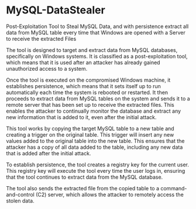 # MySQL-DataStealer
Post-Exploitation Tool to Steal MySQL Data, and with persistence extract all data from MySQL table every time that Windows are opened with a Server to receive the extracted Files

The tool is designed to target and extract data from MySQL databases, specifically on Windows systems. It is classified as a post-exploitation tool, which means that it is used after an attacker has already gained unauthorized access to a system.

Once the tool is executed on the compromised Windows machine, it establishes persistence, which means that it sets itself up to run automatically each time the system is rebooted or restarted. It then proceeds to extract data from MySQL tables on the system and sends it to a remote server that has been set up to receive the extracted files. This enables the attacker to continually monitor the database and extract any new information that is added to it, even after the initial attack.

This tool works by copying the target MySQL table to a new table and creating a trigger on the original table. This trigger will insert any new values added to the original table into the new table. This ensures that the attacker has a copy of all data added to the table, including any new data that is added after the initial attack.

To establish persistence, the tool creates a registry key for the current user. This registry key will execute the tool every time the user logs in, ensuring that the tool continues to extract data from the MySQL database.

The tool also sends the extracted file from the copied table to a command-and-control (C2) server, which allows the attacker to remotely access the stolen data.

